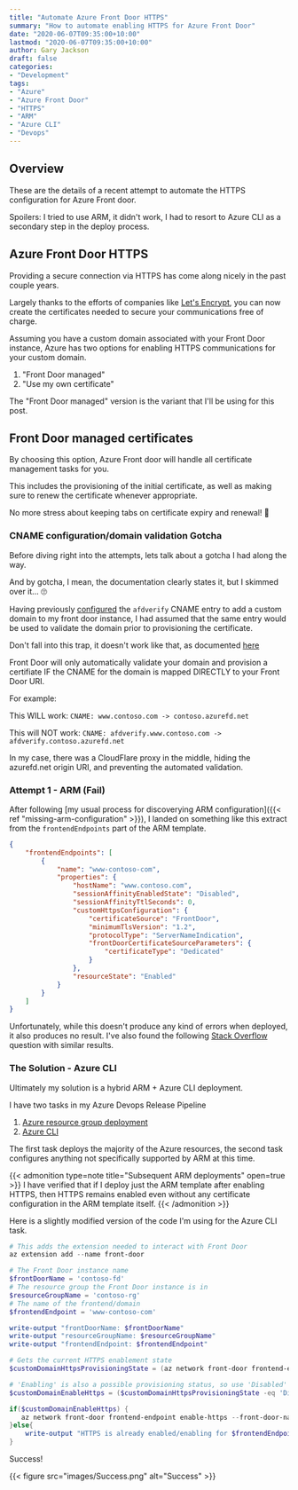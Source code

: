 ```yaml
---
title: "Automate Azure Front Door HTTPS"
summary: "How to automate enabling HTTPS for Azure Front Door"
date: "2020-06-07T09:35:00+10:00"
lastmod: "2020-06-07T09:35:00+10:00"
author: Gary Jackson
draft: false
categories:
- "Development"
tags:
- "Azure"
- "Azure Front Door"
- "HTTPS"
- "ARM"
- "Azure CLI"
- "Devops"
---
```


## Overview

These are the details of a recent attempt to automate the HTTPS configuration for Azure Front door.

Spoilers: I tried to use ARM, it didn't work, I had to resort to Azure CLI as a secondary step in the deploy process.


## Azure Front Door HTTPS
Providing a secure connection via HTTPS has come along nicely in the past couple years. 

Largely thanks to the efforts of companies like [Let's Encrypt](https://letsencrypt.org/), you can now create the certificates needed to secure your communications free of charge.

Assuming you have a custom domain associated with your Front Door instance, Azure has two options for enabling HTTPS communications for your custom domain.
1. "Front Door managed"
2. "Use my own certificate"

The "Front Door managed" version is the variant that I'll be using for this post.

## Front Door managed certificates
By choosing this option, Azure Front door will handle all certificate management tasks for you.

This includes the provisioning of the initial certificate, as well as making sure to renew the certificate whenever appropriate.

No more stress about keeping tabs on certificate expiry and renewal! :raised_hands:

### CNAME configuration/domain validation Gotcha
Before diving right into the attempts, lets talk about a gotcha I had along the way.

And by gotcha, I mean, the documentation clearly states it, but I skimmed over it... :roll_eyes:

Having previously [configured](https://docs.microsoft.com/en-au/azure/frontdoor/front-door-custom-domain#map-the-temporary-afdverify-subdomain) the `afdverify` CNAME entry to add a custom domain to my front door instance, I had assumed that the same entry would be used to validate the domain prior to provisioning the certificate.

Don't fall into this trap, it doesn't work like that, as documented [here](https://docs.microsoft.com/en-au/azure/frontdoor/front-door-custom-domain-https#custom-domain-is-not-mapped-to-your-front-door)

Front Door will only automatically validate your domain and provision a certifiate IF the CNAME for the domain is mapped DIRECTLY to your Front Door URI.  

For example:

This WILL work: `CNAME: www.contoso.com -> contoso.azurefd.net`

This will NOT work: `CNAME: afdverify.www.contoso.com -> afdverify.contoso.azurefd.net`

In my case, there was a CloudFlare proxy in the middle, hiding the azurefd.net origin URI, and preventing the automated validation.


### Attempt 1 - ARM (Fail)
After following [my usual process for discoverying ARM configuration]({{< ref "missing-arm-configuration" >}}), I landed on something like this extract from the `frontendEndpoints` part of the ARM template.


```JSON
{
    "frontendEndpoints": [
        {
            "name": "www-contoso-com",
            "properties": {
                "hostName": "www.contoso.com",
                "sessionAffinityEnabledState": "Disabled",
                "sessionAffinityTtlSeconds": 0,
                "customHttpsConfiguration": {
                    "certificateSource": "FrontDoor",
                    "minimumTlsVersion": "1.2",
                    "protocolType": "ServerNameIndication",
                    "frontDoorCertificateSourceParameters": {
                        "certificateType": "Dedicated"
                    }
                },
                "resourceState": "Enabled"
            }
        }
    ]
}
```

Unfortunately, while this doesn't produce any kind of errors when deployed, it also produces no result.
I've also found the following [Stack Overflow](https://stackoverflow.com/questions/58180861/enable-https-on-azure-front-door-custom-domain-with-arm-template-deployment) question with similar results.

### The Solution - Azure CLI
Ultimately my solution is a hybrid ARM + Azure CLI deployment.

I have two tasks in my Azure Devops Release Pipeline
1. [Azure resource group deployment](https://github.com/microsoft/azure-pipelines-tasks/blob/master/Tasks/AzureResourceGroupDeploymentV2/README.md)
2. [Azure CLI](https://github.com/microsoft/azure-pipelines-tasks/blob/master/Tasks/AzureCLIV2/Readme.md)


The first task deploys the majority of the Azure resources, the second task configures anything not specifically supported by ARM at this time.

{{< admonition type=note title="Subsequent ARM deployments" open=true >}}
I have verified that if I deploy just the ARM template after enabling HTTPS, then HTTPS remains enabled even without any certificate configuration in the ARM template itself.
{{< /admonition >}}


Here is a slightly modified version of the code I'm using for the Azure CLI task.

```PowerShell
# This adds the extension needed to interact with Front Door
az extension add --name front-door

# The Front Door instance name
$frontDoorName = 'contoso-fd'
# The resource group the Front Door instance is in
$resourceGroupName = 'contoso-rg'
# The name of the frontend/domain
$frontendEndpoint = 'www-contoso-com'

write-output "frontDoorName: $frontDoorName"
write-output "resourceGroupName: $resourceGroupName"
write-output "frontendEndpoint: $frontendEndpoint"

# Gets the current HTTPS enablement state
$customDomainHttpsProvisioningState = (az network front-door frontend-endpoint show --front-door-name $frontDoorName --name $frontendEndpoint --resource-group $resourceGroupName --query 'customHttpsProvisioningState' -o tsv)

# 'Enabling' is also a possible provisioning status, so use 'Disabled' directly
$customDomainEnableHttps = ($customDomainHttpsProvisioningState -eq 'Disabled') 

if($customDomainEnableHttps) {
   az network front-door frontend-endpoint enable-https --front-door-name $frontDoorName --name $frontendEndpoint --resource-group $resourceGroupName
}else{
    write-output "HTTPS is already enabled/enabling for $frontendEndpoint"
}

```

Success!

{{< figure src="images/Success.png" alt="Success" >}}
